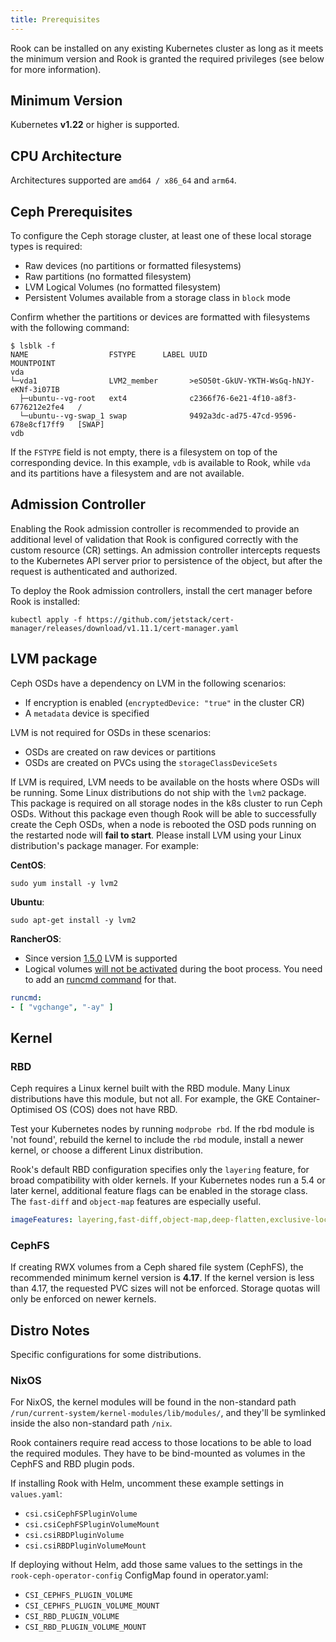 ```yaml
---
title: Prerequisites
---
```


Rook can be installed on any existing Kubernetes cluster as long as it meets the minimum version
and Rook is granted the required privileges (see below for more information).

## Minimum Version

Kubernetes **v1.22** or higher is supported.

## CPU Architecture

Architectures supported are `amd64 / x86_64` and `arm64`.

## Ceph Prerequisites

To configure the Ceph storage cluster, at least one of these local storage types is required:

* Raw devices (no partitions or formatted filesystems)
* Raw partitions (no formatted filesystem)
* LVM Logical Volumes (no formatted filesystem)
* Persistent Volumes available from a storage class in `block` mode

Confirm whether the partitions or devices are formatted with filesystems with the following command:

```console
$ lsblk -f
NAME                  FSTYPE      LABEL UUID                                   MOUNTPOINT
vda
└─vda1                LVM2_member       >eSO50t-GkUV-YKTH-WsGq-hNJY-eKNf-3i07IB
  ├─ubuntu--vg-root   ext4              c2366f76-6e21-4f10-a8f3-6776212e2fe4   /
  └─ubuntu--vg-swap_1 swap              9492a3dc-ad75-47cd-9596-678e8cf17ff9   [SWAP]
vdb
```

If the `FSTYPE` field is not empty, there is a filesystem on top of the corresponding device. In this example, `vdb` is available to Rook, while `vda` and its partitions have a filesystem and are not available.

## Admission Controller

Enabling the Rook admission controller is recommended to provide an additional level of validation that Rook is configured correctly with the custom resource (CR) settings. An admission controller intercepts requests to the Kubernetes API server prior to persistence of the object, but after the request is authenticated and authorized.

To deploy the Rook admission controllers, install the cert manager before Rook is installed:

```console
kubectl apply -f https://github.com/jetstack/cert-manager/releases/download/v1.11.1/cert-manager.yaml
```

## LVM package

Ceph OSDs have a dependency on LVM in the following scenarios:

* If encryption is enabled (`encryptedDevice: "true"` in the cluster CR)
* A `metadata` device is specified

LVM is not required for OSDs in these scenarios:

* OSDs are created on raw devices or partitions
* OSDs are created on PVCs using the `storageClassDeviceSets`

If LVM is required, LVM needs to be available on the hosts where OSDs will be running.
Some Linux distributions do not ship with the `lvm2` package. This package is required on all storage nodes in the k8s cluster to run Ceph OSDs.
Without this package even though Rook will be able to successfully create the Ceph OSDs, when a node is rebooted the OSD pods
running on the restarted node will **fail to start**. Please install LVM using your Linux distribution's package manager. For example:

**CentOS**:

```console
sudo yum install -y lvm2
```

**Ubuntu**:

```console
sudo apt-get install -y lvm2
```

**RancherOS**:

* Since version [1.5.0](https://github.com/rancher/os/issues/2551) LVM is supported
* Logical volumes [will not be activated](https://github.com/rook/rook/issues/5027) during the boot process. You need to add an [runcmd command](https://rancher.com/docs/os/v1.x/en/installation/configuration/running-commands/) for that.

```yaml
runcmd:
- [ "vgchange", "-ay" ]
```

## Kernel

### RBD

Ceph requires a Linux kernel built with the RBD module. Many Linux distributions
have this module, but not all.
For example, the GKE Container-Optimised OS (COS) does not have RBD.

Test your Kubernetes nodes by running `modprobe rbd`.
If the rbd module is 'not found', rebuild the kernel to include the `rbd` module,
install a newer kernel, or choose a different Linux distribution.

Rook's default RBD configuration specifies only the `layering` feature, for
broad compatibility with older kernels. If your Kubernetes nodes run a 5.4
or later kernel, additional feature flags can be enabled in the
storage class. The `fast-diff` and `object-map` features are especially useful.

```yaml
imageFeatures: layering,fast-diff,object-map,deep-flatten,exclusive-lock
```

### CephFS

If creating RWX volumes from a Ceph shared file system (CephFS), the recommended minimum kernel version is **4.17**.
If the kernel version is less than 4.17, the requested PVC sizes will not be enforced. Storage quotas will only be
enforced on newer kernels.

## Distro Notes

Specific configurations for some distributions.

### NixOS

For NixOS, the kernel modules will be found in the non-standard path `/run/current-system/kernel-modules/lib/modules/`,
and they'll be symlinked inside the also non-standard path `/nix`.

Rook containers require read access to those locations to be able to load the required modules.
They have to be bind-mounted as volumes in the CephFS and RBD plugin pods.

If installing Rook with Helm, uncomment these example settings in `values.yaml`:

* `csi.csiCephFSPluginVolume`
* `csi.csiCephFSPluginVolumeMount`
* `csi.csiRBDPluginVolume`
* `csi.csiRBDPluginVolumeMount`

If deploying without Helm, add those same values to the settings in the `rook-ceph-operator-config`
ConfigMap found in operator.yaml:

* `CSI_CEPHFS_PLUGIN_VOLUME`
* `CSI_CEPHFS_PLUGIN_VOLUME_MOUNT`
* `CSI_RBD_PLUGIN_VOLUME`
* `CSI_RBD_PLUGIN_VOLUME_MOUNT`
